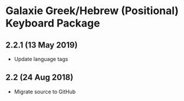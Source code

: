 # Galaxie Greek/Hebrew (Positional) Keyboard Package

## 2.2.1 (13 May 2019)
* Update language tags

## 2.2 (24 Aug 2018)

* Migrate source to GitHub

